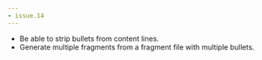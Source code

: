 ```yaml
---
- issue.14
---
```

- Be able to strip bullets from content lines.
- Generate multiple fragments from a fragment file with multiple bullets.
